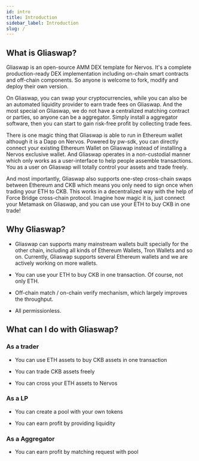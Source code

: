 ```yaml
---
id: intro
title: Introduction
sidebar_label: Introduction
slug: /
---
```


## What is Gliaswap?

Gliaswap is an open-source AMM DEX template for Nervos. It's a complete production-ready DEX implementation including on-chain smart contracts and off-chain components. So anyone is welcome to fork, modify and deploy their own version.

On Gliaswap, you can swap your cryptocurrencies, while you can also be an automated liquidity provider to earn trade fees on Gliaswap. And the most special on Gliaswap, we do not have a centralized matching contract or parties, so anyone can be a aggregator. Simply install a aggregator software, then you can start to gain risk-free profit by collecting trade fees.

There is one magic thing that Gliaswap is able to run in Ethereum wallet although it is a Dapp on Nervos. Powered by pw-sdk, you can directly connect your existing Ethereum Wallet on Gliaswap instead of installing a Nervos exclusive wallet. And Gliaswap operates in a non-custodial manner which only works as a user-interface to help people assemble transactions. You as a user on Gliaswap will totally control your assets and trade freely.

And most importantly, Gliaswap also supports one-step cross-chain swaps between Ethereum and CKB which means you only need to sign once when trading your ETH to CKB. This works in a decentralized way with the help of Force Bridge cross-chain protocol. Imagine how magic it is, just connect your Metamask on Gliaswap, and you can use your ETH to buy CKB in one trade!

## Why Gliaswap?

* Gliaswap can supports many mainstream wallets built specially for the other chain, including all kinds of Ethereum Wallets, Tron Wallets and so on. Currently, Gliaswap supports several Ethereum wallets and we are actively working on more wallets.

* You can use your ETH to buy CKB in one transaction. Of course, not only ETH.

* Off-chain match / on-chain verify mechanism, which largely improves the throughput.

* All permissionless.

## What can I do with Gliaswap?

### As a trader

* You can use ETH assets to buy CKB assets in one transaction

* You can trade CKB assets freely

* You can cross your ETH assets to Nervos 

### As a LP

* You can create a pool with your own tokens

* You can earn profit by providing liquidity

### As a Aggregator

* You can earn profit by matching request with pool






